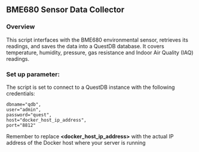 ## BME680 Sensor Data Collector

### Overview

This script interfaces with the BME680 environmental sensor, retrieves its readings, and saves the data into a QuestDB database. It covers temperature, humidity, pressure, gas resistance and Indoor Air Quality (IAQ) readings.

###  Set up parameter:

The script is set to connect to a QuestDB instance with the following credentials:

```
dbname="qdb",
user="admin",
password="quest",
host="docker_host_ip_address",
port="8812"
```

Remember to replace **<docker_host_ip_address>** with the actual IP address of the Docker host where your server is running

